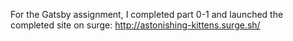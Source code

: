 For the Gatsby assignment, I completed part 0-1 and launched the completed site on surge:
http://astonishing-kittens.surge.sh/
